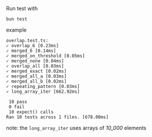 Run test with

```
bun test
```

example

```
overlap.test.ts:
✓ overlap_6 [0.23ms]
✓ merged_6 [0.14ms]
✓ merged_on_threshold [0.05ms]
✓ merged_none [0.04ms]
✓ overlap_all [0.03ms]
✓ merged_exact [0.02ms]
✓ merged_all_a [0.03ms]
✓ merged_all_b [0.02ms]
✓ repeating_pattern [0.03ms]
✓ long_array_iter [662.92ms]

 10 pass
 0 fail
 10 expect() calls
Ran 10 tests across 1 files. [678.00ms]
```

note: the `long_array_iter` uses arrays of _10_000_ elements

